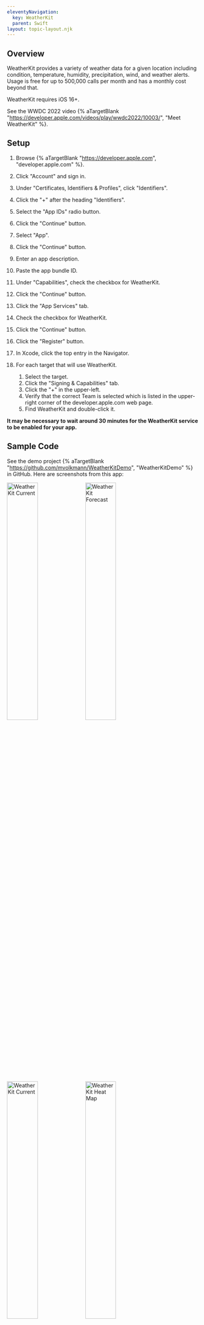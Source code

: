 ```yaml
---
eleventyNavigation:
  key: WeatherKit
  parent: Swift
layout: topic-layout.njk
---
```


## Overview

WeatherKit provides a variety of weather data for a given location
including condition, temperature, humidity, precipitation, wind,
and weather alerts.
Usage is free for up to 500,000 calls per month
and has a monthly cost beyond that.

WeatherKit requires iOS 16+.

See the WWDC 2022 video {% aTargetBlank
"https://developer.apple.com/videos/play/wwdc2022/10003/", "Meet WeatherKit" %}.

## Setup

1. Browse {% aTargetBlank "https://developer.apple.com",
   "developer.apple.com" %}.
1. Click "Account" and sign in.
1. Under "Certificates, Identifiers & Profiles", click "Identifiers".
1. Click the "+" after the heading "Identifiers".
1. Select the "App IDs" radio button.
1. Click the "Continue" button.
1. Select "App".
1. Click the "Continue" button.
1. Enter an app description.
1. Paste the app bundle ID.
1. Under "Capabilities", check the checkbox for WeatherKit.
1. Click the "Continue" button.
1. Click the "App Services" tab.
1. Check the checkbox for WeatherKit.
1. Click the "Continue" button.
1. Click the "Register" button.

1. In Xcode, click the top entry in the Navigator.
1. For each target that will use WeatherKit.

   1. Select the target.
   1. Click the "Signing & Capabilities" tab.
   1. Click the "+" in the upper-left.
   1. Verify that the correct Team is selected which is listed in
      the upper-right corner of the developer.apple.com web page.
   1. Find WeatherKit and double-click it.

**It may be necessary to wait around 30 minutes
for the WeatherKit service to be enabled for your app.**

## Sample Code

See the demo project {% aTargetBlank
"https://github.com/mvolkmann/WeatherKitDemo", "WeatherKitDemo" %} in GitHub.
Here are screenshots from this app:

<img alt="WeatherKit Current" style="width: 40%"
  src="/blog/assets/weatherkit-current.png?v={{pkg.version}}"
  title="WeatherKit Current">
<img alt="WeatherKit Forecast" style="width: 40%"
  src="/blog/assets/weatherkit-forecast.png?v={{pkg.version}}"
  title="WeatherKit Forecast">

<img alt="WeatherKit Current" style="width: 40%"
  src="/blog/assets/weatherkit-chart.png?v={{pkg.version}}"
  title="WeatherKit Chart">
<img alt="WeatherKit Heat Map" style="width: 40%"
  src="/blog/assets/weatherkit-heatmap.png?v={{pkg.version}}"
  title="WeatherKit Heat Map">

## Temperature Conversion

To create a new `Measurement<UnitTemperature>` value from an existing one
using a different unit, call the `converted` method.
The existing object typically uses the locale-specific unit.
For example:

```swift
let celsius = temperature.converted(to: .celsius)
let fahrenheit = temperature.converted(to: .fahrenheit)
```

## Limitations

Weather data cannot be retrieved in a preview or in the Simulator.
A real device must be used.
